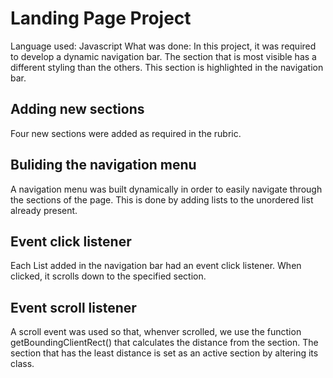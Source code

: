 # Landing Page Project

Language used: Javascript
What was done: In this project, it was required to develop a dynamic navigation bar. The section that is most visible has a different styling than the others. This section is highlighted in the navigation bar.

## **Adding new sections** ##
Four new sections were added as required in the rubric.

## **Buliding the navigation menu** ##
A navigation menu was built dynamically in order to easily navigate through the sections of the page. This is done by adding lists to the unordered list already present.

## **Event click listener** ##
Each List added in the navigation bar had an event click listener. When clicked, it scrolls down to the specified section.

## **Event scroll listener** ##
A scroll event was used so that, whenver scrolled, we use the function getBoundingClientRect() that calculates the distance from the section. The section that has the least distance 
 is set as an active section by altering its class.